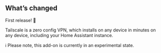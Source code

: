 ## What’s changed

First release! 🎉 

Tailscale is a zero config VPN, which installs on any device in minutes on
any device, including your Home Assistant instance.

ℹ️  Please note, this add-on is currently in an experimental state.